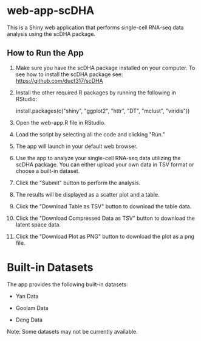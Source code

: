 # web-app-scDHA
This is a Shiny web application that performs single-cell RNA-seq data analysis using the scDHA package.

## How to Run the App
1. Make sure you have the scDHA package installed on your computer.
To see how to install the scDHA package see: https://github.com/duct317/scDHA

2. Install the other required R packages by running the following in RStudio:

      install.packages(c("shiny", "ggplot2", "httr", "DT", "mclust", "viridis"))
   
3. Open the web-app.R file in RStudio.

4. Load the script by selecting all the code and clicking "Run."

5. The app will launch in your default web browser.

6. Use the app to analyze your single-cell RNA-seq data utilizing the scDHA package. You can either upload your own data in TSV format or choose a built-in dataset.

7. Click the "Submit" button to perform the analysis.

8. The results will be displayed as a scatter plot and a table.

9. Click the "Download Table as TSV" button to download the table data. 

10. Click the "Download Compressed Data as TSV" button to download the latent space data. 

11. Click the "Download Plot as PNG" button to download the plot as a png file.


# Built-in Datasets
The app provides the following built-in datasets:

* Yan Data

* Goolam Data

* Deng Data

Note: Some datasets may not be currently available.
